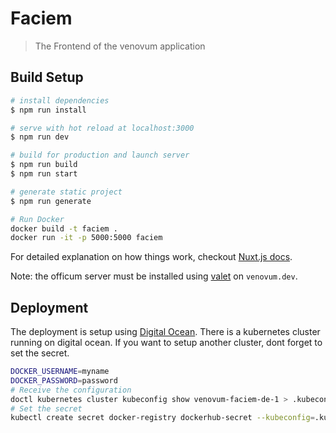 # Faciem

> The Frontend of the venovum application

## Build Setup

``` bash
# install dependencies
$ npm run install

# serve with hot reload at localhost:3000
$ npm run dev

# build for production and launch server
$ npm run build
$ npm run start

# generate static project
$ npm run generate

# Run Docker
docker build -t faciem .
docker run -it -p 5000:5000 faciem
```

For detailed explanation on how things work, checkout [Nuxt.js docs](https://nuxtjs.org).

Note: the officum server must be installed using [valet](https://laravel.com/docs/6.x/valet) on `venovum.dev`.

## Deployment

The deployment is setup using [Digital Ocean](https://digital-ocean.com). 
There is a kubernetes cluster running on digital ocean.
If you want to setup another cluster, dont forget to set the secret.

```bash
DOCKER_USERNAME=myname
DOCKER_PASSWORD=password
# Receive the configuration
doctl kubernetes cluster kubeconfig show venovum-faciem-de-1 > .kubeconfig
# Set the secret
kubectl create secret docker-registry dockerhub-secret --kubeconfig=.kubeconfig --docker-server=https://index.docker.io/v2/ --docker-username=$DOCKER_USERNAME --docker-password=$DOCKER_PASSWORD
```
